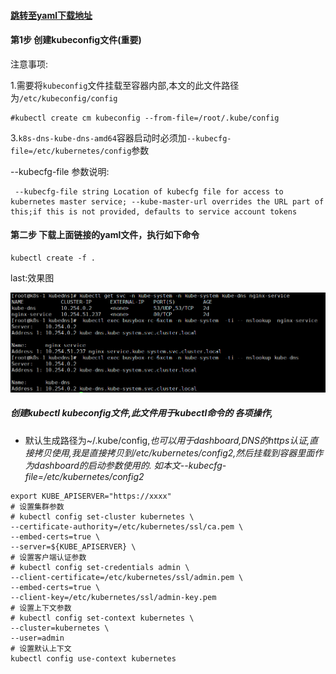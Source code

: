 #### [跳转至yaml下载地址](https://github.com/w564791/Kubernetes-Cluster/tree/master/DNS)

#### 第1步 创建kubeconfig文件\(重要\)

注意事项:

1.需要将`kubeconfig`文件挂载至容器内部,本文的此文件路径为`/etc/kubeconfig/config`

```
#kubectl create cm kubeconfig --from-file=/root/.kube/config
```

3.`k8s-dns-kube-dns-amd64`容器启动时必须加`--kubecfg-file=/etc/kubernetes/config`参数

--kubecfg-file 参数说明:

```
 --kubecfg-file string Location of kubecfg file for access to kubernetes master service; --kube-master-url overrides the URL part of this;if this is not provided, defaults to service account tokens
```

#### 第二步 下载上面链接的yaml文件，执行如下命令

```
kubectl create -f .
```

last:效果图

![](/assets/nslookup.png)

##### 创建kubectl kubeconfig文件,此文件用于kubectl命令的 各项操作,

* 默认生成路径为~/.kube/config,_也可以用于dashboard,DNS的https认证,直接拷贝使用,我是直接拷贝到/etc/kubernetes/config2,然后挂载到容器里面作为dashboard的启动参数使用的. 如本文--kubecfg-file=/etc/kubernetes/config2_

```
export KUBE_APISERVER="https://xxxx" 
# 设置集群参数 
# kubectl config set-cluster kubernetes \
--certificate-authority=/etc/kubernetes/ssl/ca.pem \
--embed-certs=true \
--server=${KUBE_APISERVER} \
# 设置客户端认证参数
# kubectl config set-credentials admin \
--client-certificate=/etc/kubernetes/ssl/admin.pem \
--embed-certs=true \
--client-key=/etc/kubernetes/ssl/admin-key.pem
# 设置上下文参数
# kubectl config set-context kubernetes \
--cluster=kubernetes \
--user=admin
# 设置默认上下文
kubectl config use-context kubernetes
```





